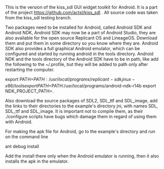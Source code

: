 This is the version of the kiss_sdl GUI widget toolkit for Android. It is a part of the project https://github.com/actsl/kiss_sdl . All source code was taken from the kiss_sdl testing branch.

Two packages need to be installed for Android, called Android SDK and Android NDK, Android SDK may now be a part of Android Studio, they are also available for the open source Replicant OS and LineageOS. Download them and put them in some directory so you know where they are. Android SDK also provides a full graphical Android emulator, which can be configured and started by running android in the tools directory. Android NDK and the tools directory of the Android SDK have to be in path, like add the following to the ~/.profile, but they will be added to path only after restarting the computer.

export PATH=$PATH:/usr/local/programs/replicant-sdk_linux-x86/tools
export PATH=$PATH:/usr/local/programs/android-ndk-r14b
export NDK_PROJECT_PATH=.

Also download the source packages of SDL2, SDL_ttf and SDL_image, add the links to their directories to the example's directory jni, with names SDL, SDL_ttf and SDL_image. It is important not to compile them, as their ./configure scripts have bugs which damage them in regard of using them with Android.

For making the apk file for Android, go to the example's directory and run on the command line

ant debug install

Add the install there only when the Android emulator is running, then it also installs the apk in the emulator.

